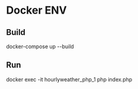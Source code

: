 # Docker ENV

## Build
docker-compose up --build

## Run
docker exec -it hourlyweather_php_1 php index.php
